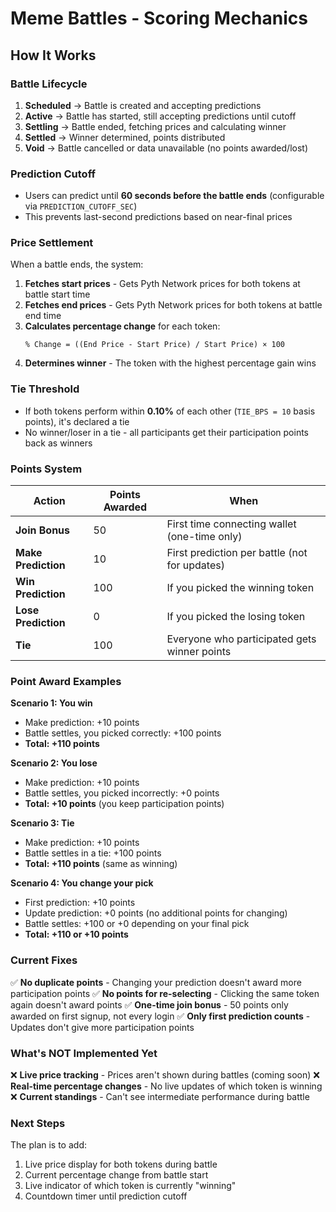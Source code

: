 # Meme Battles - Scoring Mechanics

## How It Works

### Battle Lifecycle

1. **Scheduled** → Battle is created and accepting predictions
2. **Active** → Battle has started, still accepting predictions until cutoff
3. **Settling** → Battle ended, fetching prices and calculating winner
4. **Settled** → Winner determined, points distributed
5. **Void** → Battle cancelled or data unavailable (no points awarded/lost)

### Prediction Cutoff

- Users can predict until **60 seconds before the battle ends** (configurable via `PREDICTION_CUTOFF_SEC`)
- This prevents last-second predictions based on near-final prices

### Price Settlement

When a battle ends, the system:

1. **Fetches start prices** - Gets Pyth Network prices for both tokens at battle start time
2. **Fetches end prices** - Gets Pyth Network prices for both tokens at battle end time
3. **Calculates percentage change** for each token:
   ```
   % Change = ((End Price - Start Price) / Start Price) × 100
   ```
4. **Determines winner** - The token with the highest percentage gain wins

### Tie Threshold

- If both tokens perform within **0.10%** of each other (`TIE_BPS = 10` basis points), it's declared a tie
- No winner/loser in a tie - all participants get their participation points back as winners

### Points System

| Action | Points Awarded | When |
|--------|---------------|------|
| **Join Bonus** | 50 | First time connecting wallet (one-time only) |
| **Make Prediction** | 10 | First prediction per battle (not for updates) |
| **Win Prediction** | 100 | If you picked the winning token |
| **Lose Prediction** | 0 | If you picked the losing token |
| **Tie** | 100 | Everyone who participated gets winner points |

### Point Award Examples

**Scenario 1: You win**
- Make prediction: +10 points
- Battle settles, you picked correctly: +100 points
- **Total: +110 points**

**Scenario 2: You lose**
- Make prediction: +10 points
- Battle settles, you picked incorrectly: +0 points
- **Total: +10 points** (you keep participation points)

**Scenario 3: Tie**
- Make prediction: +10 points
- Battle settles in a tie: +100 points
- **Total: +110 points** (same as winning)

**Scenario 4: You change your pick**
- First prediction: +10 points
- Update prediction: +0 points (no additional points for changing)
- Battle settles: +100 or +0 depending on your final pick
- **Total: +110 or +10 points**

### Current Fixes

✅ **No duplicate points** - Changing your prediction doesn't award more participation points
✅ **No points for re-selecting** - Clicking the same token again doesn't award points
✅ **One-time join bonus** - 50 points only awarded on first signup, not every login
✅ **Only first prediction counts** - Updates don't give more participation points

### What's NOT Implemented Yet

❌ **Live price tracking** - Prices aren't shown during battles (coming soon)
❌ **Real-time percentage changes** - No live updates of which token is winning
❌ **Current standings** - Can't see intermediate performance during battle

### Next Steps

The plan is to add:
1. Live price display for both tokens during battle
2. Current percentage change from battle start
3. Live indicator of which token is currently "winning"
4. Countdown timer until prediction cutoff
